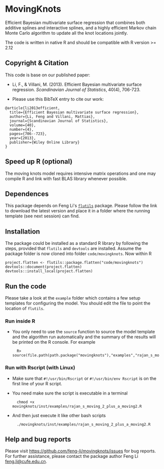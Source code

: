 MovingKnots
===========

Efficient Bayesian multivariate surface regression that combines both additive splines and
interactive splines, and a highly efficient Markov chain Monte Carlo algorithm to update
all the knot locations jointly.


The code is written in native R and should be compatible with R version >= 2.12


Copyright & Citation
--------------------

This code is base on our published paper:

* Li, F., & Villani, M. (2013). Efficient Bayesian multivariate surface
  regression. _Scandinavian Journal of Statistics_, 40(4), 706-723.

* Please use this BibTeX entry to cite our work:

```
@article{li2013efficient,
  title={Efficient Bayesian multivariate surface regression},
  author={Li, Feng and Villani, Mattias},
  journal={Scandinavian Journal of Statistics},
  volume={40},
  number={4},
  pages={706--723},
  year={2013},
  publisher={Wiley Online Library}
}
```





Speed up R (optional)
---------------------

The moving knots model requires intensive matrix operations and one may compile R and
link with fast BLAS library whenever possible.

Dependences
-----------

This package depends on Feng Li's [`flutils`](https://github.com/feng-li/flutils)
package. Please follow the link to download the latest version and place it in a folder
where the running template (see next session) can find.


Installation
-------------

The package could be installed as a standard R library by following the steps, provided
that `flutils` and `devtools` are installed. Assume the package folder is now cloned into
folder `code/movingknots`. Now within R

    project.flatten <- flutils::package.flatten("code/movingknots")
    devtools::document(project.flatten)
    devtools::install_local(project.flatten)

Run the code
------------

Please take a look at the `example` folder which contains a few setup templates for
configuring the model. You should edit the file to point the location of `flutils`.


### Run inside R

* You only need to use the `source` function to source the model template and the
algorithm run automatically and the summary of the results will be printed on the R
console. For example

        R> source(file.path(path.package("movingknots"),"examples","rajan_s_moving_2_plus_a_moving2.R"))

### Run with Rscript (with Linux)

* Make sure that `#!/usr/bin/Rscript` or `#!/usr/bin/env Rscript` is on the first line of your R script.

* You need make sure the script is executable in a terminal

        chmod +x movingknots/inst/examples/rajan_s_moving_2_plus_a_moving2.R

* And then just execute it like other bash scripts

        ./movingknots/inst/examples/rajan_s_moving_2_plus_a_moving2.R

Help and bug reports
--------------------

Please visit https://github.com/feng-li/movingknots/issues for bug reports. For further
assistance, please contact the package author Feng Li <feng.li@cufe.edu.cn>.
